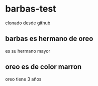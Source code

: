 # barbas-test
clonado desde github
## barbas es hermano de oreo
es su hermano mayor
## oreo es de color marron
oreo tiene 3 años